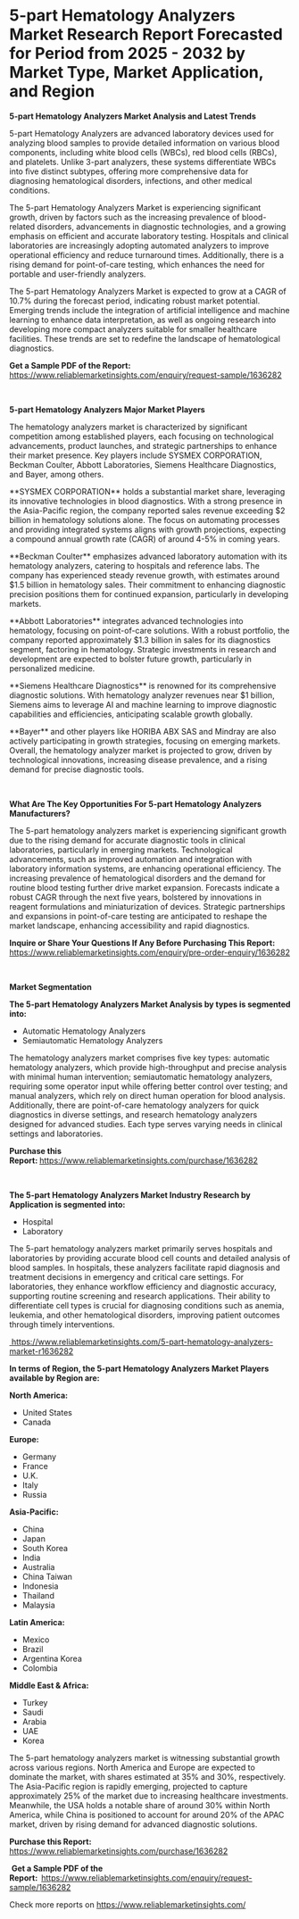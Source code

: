 <p><h1>5-part Hematology Analyzers Market Research Report Forecasted for Period from 2025 -  2032 by Market Type, Market Application, and Region</h1></p><p><strong>5-part Hematology Analyzers Market Analysis and Latest Trends</strong></p>
<p><p>5-part Hematology Analyzers are advanced laboratory devices used for analyzing blood samples to provide detailed information on various blood components, including white blood cells (WBCs), red blood cells (RBCs), and platelets. Unlike 3-part analyzers, these systems differentiate WBCs into five distinct subtypes, offering more comprehensive data for diagnosing hematological disorders, infections, and other medical conditions.</p><p>The 5-part Hematology Analyzers Market is experiencing significant growth, driven by factors such as the increasing prevalence of blood-related disorders, advancements in diagnostic technologies, and a growing emphasis on efficient and accurate laboratory testing. Hospitals and clinical laboratories are increasingly adopting automated analyzers to improve operational efficiency and reduce turnaround times. Additionally, there is a rising demand for point-of-care testing, which enhances the need for portable and user-friendly analyzers.</p><p>The 5-part Hematology Analyzers Market is expected to grow at a CAGR of 10.7% during the forecast period, indicating robust market potential. Emerging trends include the integration of artificial intelligence and machine learning to enhance data interpretation, as well as ongoing research into developing more compact analyzers suitable for smaller healthcare facilities. These trends are set to redefine the landscape of hematological diagnostics.</p></p>
<p><strong>Get a Sample PDF of the Report:&nbsp;</strong> <a href="https://www.reliablemarketinsights.com/enquiry/request-sample/1636282?utm_campaign=2209&utm_medium=2&utm_source=Github&utm_content=ia&utm_term=23032025&utm_id=5-part-hematology-analyzers">https://www.reliablemarketinsights.com/enquiry/request-sample/1636282</a></p>
<p>&nbsp;</p>
<p><strong>5-part Hematology Analyzers Major Market Players</strong></p>
<p><p>The hematology analyzers market is characterized by significant competition among established players, each focusing on technological advancements, product launches, and strategic partnerships to enhance their market presence. Key players include SYSMEX CORPORATION, Beckman Coulter, Abbott Laboratories, Siemens Healthcare Diagnostics, and Bayer, among others.</p><p>**SYSMEX CORPORATION** holds a substantial market share, leveraging its innovative technologies in blood diagnostics. With a strong presence in the Asia-Pacific region, the company reported sales revenue exceeding $2 billion in hematology solutions alone. The focus on automating processes and providing integrated systems aligns with growth projections, expecting a compound annual growth rate (CAGR) of around 4-5% in coming years.</p><p>**Beckman Coulter** emphasizes advanced laboratory automation with its hematology analyzers, catering to hospitals and reference labs. The company has experienced steady revenue growth, with estimates around $1.5 billion in hematology sales. Their commitment to enhancing diagnostic precision positions them for continued expansion, particularly in developing markets.</p><p>**Abbott Laboratories** integrates advanced technologies into hematology, focusing on point-of-care solutions. With a robust portfolio, the company reported approximately $1.3 billion in sales for its diagnostics segment, factoring in hematology. Strategic investments in research and development are expected to bolster future growth, particularly in personalized medicine.</p><p>**Siemens Healthcare Diagnostics** is renowned for its comprehensive diagnostic solutions. With hematology analyzer revenues near $1 billion, Siemens aims to leverage AI and machine learning to improve diagnostic capabilities and efficiencies, anticipating scalable growth globally.</p><p>**Bayer** and other players like HORIBA ABX SAS and Mindray are also actively participating in growth strategies, focusing on emerging markets. Overall, the hematology analyzer market is projected to grow, driven by technological innovations, increasing disease prevalence, and a rising demand for precise diagnostic tools.</p></p>
<p>&nbsp;</p>
<p><strong>What Are The Key Opportunities For 5-part Hematology Analyzers Manufacturers?</strong></p>
<p><p>The 5-part hematology analyzers market is experiencing significant growth due to the rising demand for accurate diagnostic tools in clinical laboratories, particularly in emerging markets. Technological advancements, such as improved automation and integration with laboratory information systems, are enhancing operational efficiency. The increasing prevalence of hematological disorders and the demand for routine blood testing further drive market expansion. Forecasts indicate a robust CAGR through the next five years, bolstered by innovations in reagent formulations and miniaturization of devices. Strategic partnerships and expansions in point-of-care testing are anticipated to reshape the market landscape, enhancing accessibility and rapid diagnostics.</p></p>
<p><strong>Inquire or Share Your Questions If Any Before Purchasing This Report:</strong> <a href="https://www.reliablemarketinsights.com/enquiry/pre-order-enquiry/1636282?utm_campaign=2209&utm_medium=2&utm_source=Github&utm_content=ia&utm_term=23032025&utm_id=5-part-hematology-analyzers">https://www.reliablemarketinsights.com/enquiry/pre-order-enquiry/1636282</a></p>
<p>&nbsp;</p>
<p><strong>Market Segmentation</strong></p>
<p><strong>The 5-part Hematology Analyzers Market Analysis by types is segmented into:</strong></p>
<p><ul><li>Automatic Hematology Analyzers</li><li>Semiautomatic Hematology Analyzers</li></ul></p>
<p><p>The hematology analyzers market comprises five key types: automatic hematology analyzers, which provide high-throughput and precise analysis with minimal human intervention; semiautomatic hematology analyzers, requiring some operator input while offering better control over testing; and manual analyzers, which rely on direct human operation for blood analysis. Additionally, there are point-of-care hematology analyzers for quick diagnostics in diverse settings, and research hematology analyzers designed for advanced studies. Each type serves varying needs in clinical settings and laboratories.</p></p>
<p><strong>Purchase this Report:&nbsp;</strong><a href="https://www.reliablemarketinsights.com/purchase/1636282?utm_campaign=2209&utm_medium=2&utm_source=Github&utm_content=ia&utm_term=23032025&utm_id=5-part-hematology-analyzers">https://www.reliablemarketinsights.com/purchase/1636282</a></p>
<p>&nbsp;</p>
<p><strong>The 5-part Hematology Analyzers Market Industry Research by Application is segmented into:</strong></p>
<p><ul><li>Hospital</li><li>Laboratory</li></ul></p>
<p><p>The 5-part hematology analyzers market primarily serves hospitals and laboratories by providing accurate blood cell counts and detailed analysis of blood samples. In hospitals, these analyzers facilitate rapid diagnosis and treatment decisions in emergency and critical care settings. For laboratories, they enhance workflow efficiency and diagnostic accuracy, supporting routine screening and research applications. Their ability to differentiate cell types is crucial for diagnosing conditions such as anemia, leukemia, and other hematological disorders, improving patient outcomes through timely interventions.</p></p>
<p><a href="https://www.reliablemarketinsights.com/5-part-hematology-analyzers-market-r1636282?utm_campaign=2209&utm_medium=2&utm_source=Github&utm_content=ia&utm_term=23032025&utm_id=5-part-hematology-analyzers">&nbsp;https://www.reliablemarketinsights.com/5-part-hematology-analyzers-market-r1636282</a></p>
<p><strong>In terms of Region, the 5-part Hematology Analyzers Market Players available by Region are:</strong></p>
<p>
    <p> <strong> North America: </strong>
        <ul>
            <li>United States</li>
            <li>Canada</li>
        </ul>
        </p> 
    <p> <strong> Europe: </strong>
        <ul>
            <li>Germany</li>
            <li>France</li>
            <li>U.K.</li>
            <li>Italy</li>
            <li>Russia</li>
        </ul>
        </p> 
    <p> <strong> Asia-Pacific: </strong>
        <ul>
            <li>China</li>
            <li>Japan</li>
            <li>South Korea</li>
            <li>India</li>
            <li>Australia</li>
            <li>China Taiwan</li>
            <li>Indonesia</li>
            <li>Thailand</li>
            <li>Malaysia</li>
        </ul>
        </p> 
    <p> <strong> Latin America: </strong>
        <ul>
            <li>Mexico</li>
            <li>Brazil</li>
            <li>Argentina Korea</li>
            <li>Colombia</li>
        </ul>
        </p> 
    <p> <strong> Middle East & Africa: </strong>
        <ul>
            <li>Turkey</li>
            <li>Saudi</li>
            <li>Arabia</li>
            <li>UAE</li>
            <li>Korea</li>
        </ul>
    </p>
    </p>
<p><p>The 5-part hematology analyzers market is witnessing substantial growth across various regions. North America and Europe are expected to dominate the market, with shares estimated at 35% and 30%, respectively. The Asia-Pacific region is rapidly emerging, projected to capture approximately 25% of the market due to increasing healthcare investments. Meanwhile, the USA holds a notable share of around 30% within North America, while China is positioned to account for around 20% of the APAC market, driven by rising demand for advanced diagnostic solutions.</p></p>
<p><strong>Purchase this Report: </strong><a href="https://www.reliablemarketinsights.com/purchase/1636282?utm_campaign=2209&utm_medium=2&utm_source=Github&utm_content=ia&utm_term=23032025&utm_id=5-part-hematology-analyzers">https://www.reliablemarketinsights.com/purchase/1636282</a></p>
<p>&nbsp;<strong>Get a Sample PDF of the Report:&nbsp;&nbsp;</strong><a href="https://www.reliablemarketinsights.com/enquiry/request-sample/1636282?utm_campaign=2209&utm_medium=2&utm_source=Github&utm_content=ia&utm_term=23032025&utm_id=5-part-hematology-analyzers">https://www.reliablemarketinsights.com/enquiry/request-sample/1636282</a></p>
<p><strong></strong></p>
<p>Check more reports on <a href="https://www.reliablemarketinsights.com/?utm_campaign=2209&utm_medium=2&utm_source=Github&utm_content=ia&utm_term=23032025&utm_id=5-part-hematology-analyzers">https://www.reliablemarketinsights.com/</a></p>